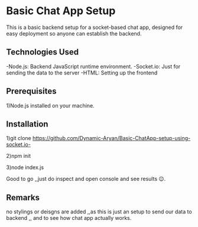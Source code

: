 # Basic Chat App Setup

This is a basic backend setup for a socket-based chat app, designed for easy deployment so anyone can establish the backend.

## Technologies Used

-Node.js: Backend JavaScript runtime environment.
-Socket.io: Just for sending the data to the server
-HTML: Setting up the frontend


## Prerequisites

1)Node.js installed on your machine.


## Installation

1)git clone https://github.com/Dynamic-Aryan/Basic-ChatApp-setup-using-socket.io-

2)npm init

3)node index.js

Good to go ,,just do inspect and open console and see results 😉.


## Remarks

no stylings or deisgns are added ,,as this is just an setup to send our data to backend ,, and to see how chat app actually works.
